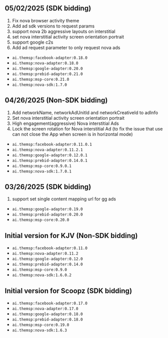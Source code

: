 ## 05/02/2025 (SDK bidding)
1. Fix nova browser activity theme
2. Add ad sdk versions to request params
3. support nova 2b aggressive layouts on interstitial
4. set nova interstitial activity screen orientation portrait
5. support google c2s
6. Add ad request parameter to only request nova ads
- `ai.themsp:facebook-adapter:0.18.0`
- `ai.themsp:nova-adapter:0.18.0`
- `ai.themsp:google-adapter:0.20.0`
- `ai.themsp:prebid-adapter:0.21.0`
- `ai.themsp:msp-core:0.21.0`
- `ai.themsp:nova-sdk:1.7.0`

## 04/26/2025 (Non-SDK bidding)
1. Add networkName, networkAdUnitId and networkCreativeId to adInfo
2. Set nova interstitial activity screen orientation portrait
3. High engagement(aggressive) Nova interstitial Ads
4. Lock the screen rotation for Nova interstitial Ad (to fix the issue that use can not close the App when screen is in horizontal mode)
- `ai.themsp:facebook-adapter:0.11.0.1`
- `ai.themsp:nova-adapter:0.11.2.1`
- `ai.themsp:google-adapter:0.12.0.1`
- `ai.themsp:prebid-adapter:0.14.0.1`
- `ai.themsp:msp-core:0.9.0.1`
- `ai.themsp:nova-sdk:1.7.0.1`

## 03/26/2025 (SDK bidding)
1. support set single content mapping url for gg ads
- `ai.themsp:google-adapter:0.19.0`
- `ai.themsp:prebid-adapter:0.20.0`
- `ai.themsp:msp-core:0.20.0`

## Initial version for KJV (Non-SDK bidding)
- `ai.themsp:facebook-adapter:0.11.0`
- `ai.themsp:nova-adapter:0.11.2`
- `ai.themsp:google-adapter:0.12.0`
- `ai.themsp:prebid-adapter:0.14.0`
- `ai.themsp:msp-core:0.9.0`
- `ai.themsp:nova-sdk:1.6.0.2`

## Initial version for Scoopz (SDK bidding)
- `ai.themsp:facebook-adapter:0.17.0`
- `ai.themsp:nova-adapter:0.17.0`
- `ai.themsp:google-adapter:0.18.0`
- `ai.themsp:prebid-adapter:0.18.0`
- `ai.themsp:msp-core:0.19.0`
- `ai.themsp:nova-sdk:1.6.3`








